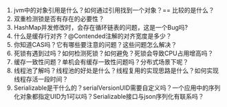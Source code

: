 1. jvm中的对象引用是什么？如何通过引用找到一个对象？== 比较的是什么？
2. 双重检测锁是否有存在的必要性？
3. HashMap并发修改时，会存在循环链表的问题，这是一个Bug吗?
4. 什么是缓存行对齐？@Contended注解的对齐宽度是多少？
5. 你知道CAS吗？它有哪些要注意的问题？这些问题怎么解决？
6. 死锁有遇到过吗？如何检测死锁？如何避免？死锁会导致CPU占用增高吗？
7. 缓存一致性问题？单机会有缓存一致性问题吗？分布式场景下呢？
8. 线程池了解吗？线程池的好处是什么？线程复用的实现思路是什么？如何实现线程存活一段时间？
9. Serializable是干什么的？serialVersionUID需要自定义吗？一个应用中的序列化对象都指定UID为1可以吗？Serializable接口与json序列化有联系吗？